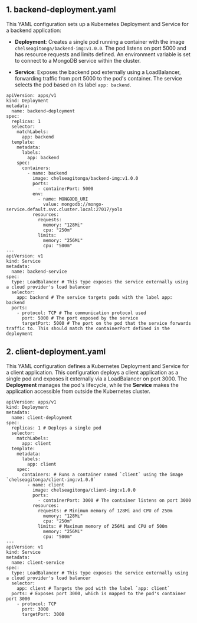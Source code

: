 ## 1. backend-deployment.yaml
This YAML configuration sets up a Kubernetes Deployment and Service for a backend application:

- **Deployment**: Creates a single pod running a container with the image `chelseagitonga/backend-img:v1.0.0`. The pod listens on port 5000 and has resource requests and limits defined. An environment variable is set to connect to a MongoDB service within the cluster.

- **Service**: Exposes the backend pod externally using a LoadBalancer, forwarding traffic from port 5000 to the pod's container. The service selects the pod based on its label `app: backend`.
```
apiVersion: apps/v1
kind: Deployment
metadata:
  name: backend-deployment
spec:
  replicas: 1
  selector:
    matchLabels:
      app: backend
  template:
    metadata:
      labels:
        app: backend
    spec:
      containers:
        - name: backend
          image: chelseagitonga/backend-img:v1.0.0
          ports:
            - containerPort: 5000
          env:
            - name: MONGODB_URI
              value: mongodb://mongo-service.default.svc.cluster.local:27017/yolo
          resources:
            requests:
              memory: "128Mi"
              cpu: "250m"
            limits:
              memory: "256Mi"
              cpu: "500m"
---
apiVersion: v1
kind: Service
metadata:
  name: backend-service
spec:
  type: LoadBalancer # This type exposes the service externally using a cloud provider's load balancer
  selector:
    app: backend # The service targets pods with the label app: backend
  ports:
    - protocol: TCP # The communication protocol used
      port: 5000 # The port exposed by the service
      targetPort: 5000 # The port on the pod that the service forwards traffic to. This should match the containerPort defined in the deployment
```

## 2. client-deployment.yaml
This YAML configuration defines a Kubernetes Deployment and Service for a client application.
This configuration deploys a client application as a single pod and exposes it externally via a LoadBalancer on port 3000. The **Deployment** manages the pod's lifecycle, while the **Service** makes the application accessible from outside the Kubernetes cluster.

```
apiVersion: apps/v1
kind: Deployment
metadata:
  name: client-deployment
spec:
  replicas: 1 # Deploys a single pod
  selector:
    matchLabels:
      app: client
  template:
    metadata:
      labels:
        app: client
    spec:
      containers: # Runs a container named `client` using the image `chelseagitonga/client-img:v1.0.0`
        - name: client
          image: chelseagitonga/client-img:v1.0.0
          ports:
            - containerPort: 3000 # The container listens on port 3000
          resources:
            requests: # Minimum memory of 128Mi and CPU of 250m
              memory: "128Mi"
              cpu: "250m"
            limits: # Maximum memory of 256Mi and CPU of 500m
              memory: "256Mi"
              cpu: "500m"
---
apiVersion: v1
kind: Service
metadata:
  name: client-service
spec:
  type: LoadBalancer # This type exposes the service externally using a cloud provider's load balancer
  selector:
    app: client # Targets the pod with the label `app: client`
  ports: # Exposes port 3000, which is mapped to the pod's container port 3000
    - protocol: TCP
      port: 3000
      targetPort: 3000
```